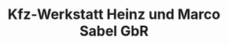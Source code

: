 ---
title: "Kfz-Werkstatt Heinz und Marco Sabel GbR"
url: /eppstein/kfz-werkstatt-heinz-und-marco-sabel-gbr/
shop: Autowerkstatt
---